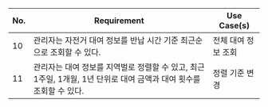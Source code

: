 | No. | Requirement                                                                                                         | Use Case(s)         |
| --- | ------------------------------------------------------------------------------------------------------------------- | ------------------- |
| 10  | 관리자는 자전거 대여 정보를 반납 시간 기준 최근순으로 조회할 수 있다.                                               | 전체 대여 정보 조회 |
| 11  | 관리자는 대여 정보를 지역벌로 정렬할 수 있고, 최근 1주일, 1개월, 1년 단위로 대여 금액과 대여 횟수를 조회할 수 있다. | 정렬 기준 변경      |
